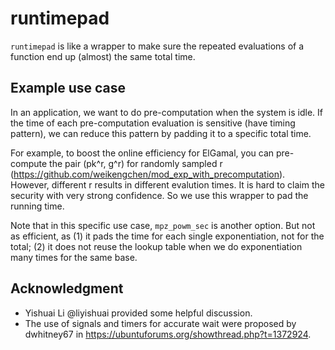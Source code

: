 # runtimepad

`runtimepad` is like a wrapper to make sure the repeated evaluations of a function end up (almost) the same total time.

## Example use case

In an application, we want to do pre-computation when the system is idle. If the time of each pre-computation evaluation is sensitive (have timing pattern), we can reduce this pattern by padding it to a specific total time.

For example, to boost the online efficiency for ElGamal, you can pre-compute the pair (pk^r, g^r) for randomly sampled r (https://github.com/weikengchen/mod_exp_with_precomputation). However, different r results in different evalution times. It is hard to claim the security with very strong confidence. So we use this wrapper to pad the running time.

Note that in this specific use case, `mpz_powm_sec` is another option. But not as efficient, as (1) it pads the time for each single exponentiation, not for the total; (2) it does not reuse the lookup table when we do exponentiation many times for the same base. 

## Acknowledgment

- Yishuai Li @liyishuai provided some helpful discussion.
- The use of signals and timers for accurate wait were proposed by dwhitney67 in https://ubuntuforums.org/showthread.php?t=1372924.
